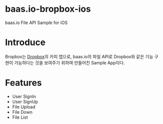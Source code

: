baas.io-bropbox-ios
===================

baas.io File API Sample for iOS

# Introduce
Bropbox는 [Dropbox](https://www.dropbox.com/iphoneapp)의 카피 앱으로, baas.io의 파일 API로 Dropbox와 같은 기능 구현이 가능하다는 것을 보여주기 위하여
만들어진 Sample App이다.

# Features
* User SignIn
* User SignUp
* File Upload
* File  Down
* File List
